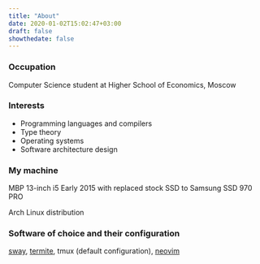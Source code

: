 ```yaml
---
title: "About"
date: 2020-01-02T15:02:47+03:00
draft: false
showthedate: false
---
```


###  Occupation

Computer Science student at Higher School of Economics, Moscow

### Interests

- Programming languages and compilers
- Type theory
- Operating systems
- Software architecture design

### My machine

MBP 13-inch i5 Early 2015
with replaced stock SSD to Samsung SSD 970 PRO

Arch Linux distribution

### Software of choice and their configuration
[sway](https://github.com/ValBaturin/config/blob/master/.config/sway/config), [termite](https://github.com/ValBaturin/config/blob/master/.config/termite/config), tmux (default configuration), [neovim](https://github.com/ValBaturin/config/blob/master/.config/nvim/init.vim) 
